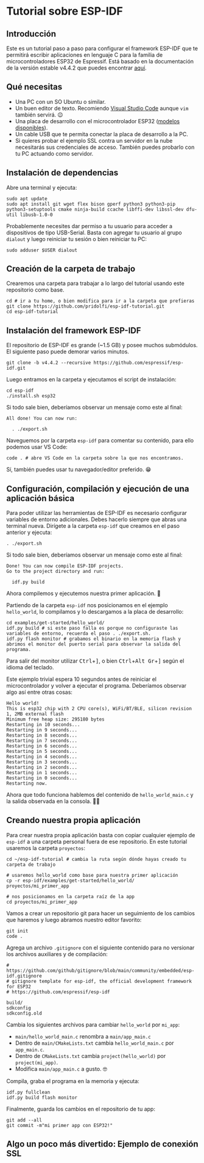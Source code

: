 # Tutorial sobre ESP-IDF

## Introducción

Este es un tutorial paso a paso para configurar el framework ESP-IDF que te permitirá escribir aplicaciones en lenguaje C para la familia de microcontroladores ESP32 de Espressif. Está basado en la documentación de la versión estable v4.4.2 que puedes encontrar [aquí](https://docs.espressif.com/projects/esp-idf/en/v4.4.2/esp32/index.html).

## Qué necesitas

- Una PC con un SO Ubuntu o similar.
- Un buen editor de texto. Recomiendo [Visual Studio Code](https://code.visualstudio.com/) aunque `vim` también servirá. 😉
- Una placa de desarrollo con el microcontrolador ESP32 ([modelos disponibles](https://www.espressif.com/en/products/devkits)).
- Un cable USB que te permita conectar la placa de desarrollo a la PC.
- Si quieres probar el ejemplo SSL contra un servidor en la nube necesitarás sus credenciales de acceso. También puedes probarlo con tu PC actuando como servidor.

## Instalación de dependencias

Abre una terminal y ejecuta:

```shell
sudo apt update
sudo apt install git wget flex bison gperf python3 python3-pip python3-setuptools cmake ninja-build ccache libffi-dev libssl-dev dfu-util libusb-1.0-0
```

Probablemente necesites dar permiso a tu usuario para acceder a dispositivos de tipo USB-Serial. Basta con agregar tu usuario al grupo `dialout` y luego reiniciar tu sesión o bien reiniciar tu PC:

```shell
sudo adduser $USER dialout
```

## Creación de la carpeta de trabajo

Crearemos una carpeta para trabajar a lo largo del tutorial usando este repositorio como base.

```shell
cd # ir a tu home, o bien modifica para ir a la carpeta que prefieras
git clone https://github.com/pridolfi/esp-idf-tutorial.git
cd esp-idf-tutorial
```

## Instalación del framework ESP-IDF

El repositorio de ESP-IDF es grande (~1.5 GB) y posee muchos submódulos. El siguiente paso puede demorar varios minutos.

```shell
git clone -b v4.4.2 --recursive https://github.com/espressif/esp-idf.git
```

Luego entramos en la carpeta y ejecutamos el script de instalación:
```shell
cd esp-idf
./install.sh esp32
```

Si todo sale bien, deberíamos observar un mensaje como este al final:
```
All done! You can now run:

  . ./export.sh
```

Naveguemos por la carpeta `esp-idf` para comentar su contenido, para ello podemos usar VS Code:
```shell
code . # abre VS Code en la carpeta sobre la que nos encontramos.
```
Sí, también puedes usar tu navegador/editor preferido. 😁

## Configuración, compilación y ejecución de una aplicación básica

Para poder utilizar las herramientas de ESP-IDF es necesario configurar variables de entorno adicionales. Debes hacerlo siempre que abras una terminal nueva. Dirígete a la carpeta `esp-idf` que creamos en el paso anterior y ejecuta:

```shell
. ./export.sh
```

Si todo sale bien, deberíamos observar un mensaje como este al final:
```
Done! You can now compile ESP-IDF projects.
Go to the project directory and run:

  idf.py build
```

Ahora compilemos y ejecutemos nuestra primer aplicación. 🥳 

Partiendo de la carpeta `esp-idf` nos posicionamos en el ejemplo `hello_world`, lo compilamos y lo descargamos a la placa de desarrollo:

```shell
cd examples/get-started/hello_world/
idf.py build # si este paso falla es porque no configuraste las variables de entorno, recuerda el paso . ./export.sh.
idf.py flash monitor # grabamos el binario en la memoria flash y abrimos el monitor del puerto serial para observar la salida del programa.
```
Para salir del monitor utilizar <kbd>Ctrl</kbd>+<kbd>]</kbd>, o bien <kbd>Ctrl</kbd>+<kbd>Alt Gr</kbd>+<kbd>]</kbd> según el idioma del teclado.

Este ejemplo trivial espera 10 segundos antes de reiniciar el microcontrolador y volver a ejecutar el programa. Deberíamos observar algo así entre otras cosas:
```
Hello world!
This is esp32 chip with 2 CPU core(s), WiFi/BT/BLE, silicon revision 1, 2MB external flash
Minimum free heap size: 295180 bytes
Restarting in 10 seconds...
Restarting in 9 seconds...
Restarting in 8 seconds...
Restarting in 7 seconds...
Restarting in 6 seconds...
Restarting in 5 seconds...
Restarting in 4 seconds...
Restarting in 3 seconds...
Restarting in 2 seconds...
Restarting in 1 seconds...
Restarting in 0 seconds...
Restarting now.
```

Ahora que todo funciona hablemos del contenido de `hello_world_main.c` y la salida observada en la consola. 👩‍💻
## Creando nuestra propia aplicación

Para crear nuestra propia aplicación basta con copiar cualquier ejemplo de `esp-idf` a una carpeta personal fuera de ese repositorio. En este tutorial usaremos la carpeta `proyectos`:

```shell
cd ~/esp-idf-tutorial # cambia la ruta según dónde hayas creado tu carpeta de trabajo

# usaremos hello_world como base para nuestra primer aplicación
cp -r esp-idf/examples/get-started/hello_world/ proyectos/mi_primer_app

# nos posicionamos en la carpeta raíz de la app
cd proyectos/mi_primer_app
```

Vamos a crear un repositorio git para hacer un seguimiento de los cambios que haremos y luego abramos nuestro editor favorito:
```shell
git init
code .
```

Agrega un archivo `.gitignore` con el siguiente contenido para no versionar los archivos auxiliares y de compilación:
```
# https://github.com/github/gitignore/blob/main/community/embedded/esp-idf.gitignore
# gitignore template for esp-idf, the official development framework for ESP32
# https://github.com/espressif/esp-idf

build/
sdkconfig
sdkconfig.old
```

Cambia los siguientes archivos para cambiar `hello_world` por `mi_app`:
- `main/hello_world_main.c` renombra a `main/app_main.c`
- Dentro de `main/CMakeLists.txt` cambia `hello_world_main.c` por `app_main.c`.
- Dentro de `CMakeLists.txt` cambia `project(hello_world)` por `project(mi_app)`.
- Modifica `main/app_main.c` a gusto. 🤓

Compila, graba el programa en la memoria y ejecuta:
```shell
idf.py fullclean
idf.py build flash monitor
```

Finalmente, guarda los cambios en el repositorio de tu app:
```shell
git add --all
git commit -m"mi primer app con ESP32!"
```

## Algo un poco más divertido: Ejemplo de conexión SSL
